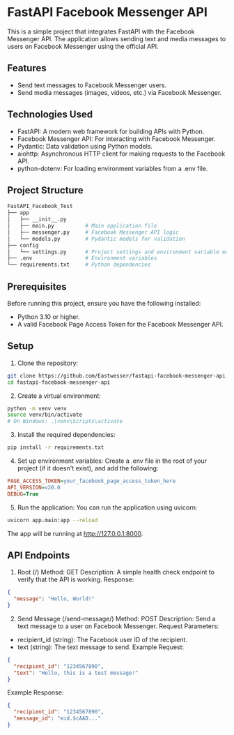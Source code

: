 # FastAPI Facebook Messenger API

This is a simple project that integrates FastAPI with the Facebook Messenger API. The application allows sending text and media messages to users on Facebook Messenger using the official API.

## Features
- Send text messages to Facebook Messenger users.
- Send media messages (images, videos, etc.) via Facebook Messenger.

## Technologies Used
- FastAPI: A modern web framework for building APIs with Python.
- Facebook Messenger API: For interacting with Facebook Messenger.
- Pydantic: Data validation using Python models.
- aiohttp: Asynchronous HTTP client for making requests to the Facebook API.
- python-dotenv: For loading environment variables from a .env file.

## Project Structure

```bash
FastAPI_Facebook_Test
├── app
│   ├── __init__.py
│   ├── main.py          # Main application file
│   ├── messenger.py     # Facebook Messenger API logic
│   └── models.py        # Pydantic models for validation
├── config
│   └── settings.py      # Project settings and environment variable management
├── .env                 # Environment variables
└── requirements.txt     # Python dependencies
```

## Prerequisites
Before running this project, ensure you have the following installed:

- Python 3.10 or higher.
- A valid Facebook Page Access Token for the Facebook Messenger API.

## Setup

1. Clone the repository:
```bash
git clone https://github.com/Eastwesser/fastapi-facebook-messenger-api.git
cd fastapi-facebook-messenger-api
```

2. Create a virtual environment:
```bash
python -m venv venv
source venv/bin/activate  
# On Windows: .\venv\Scripts\activate
```

3. Install the required dependencies:
```bash
pip install -r requirements.txt
```

4. Set up environment variables:
Create a .env file in the root of your project (if it doesn't exist), and add the following:
```ini
PAGE_ACCESS_TOKEN=your_facebook_page_access_token_here
API_VERSION=v20.0
DEBUG=True
```

5. Run the application: You can run the application using uvicorn:
```bash
uvicorn app.main:app --reload
```
The app will be running at http://127.0.0.1:8000.

## API Endpoints

1. Root (/)
Method: GET
Description: A simple health check endpoint to verify that the API is working.
Response:
```json
{
  "message": "Hello, World!"
}
```

2. Send Message (/send-message/)
Method: POST
Description: Send a text message to a user on Facebook Messenger.
Request Parameters:
- recipient_id (string): The Facebook user ID of the recipient.
- text (string): The text message to send.
Example Request:
```json
{
  "recipient_id": "1234567890",
  "text": "Hello, this is a test message!"
}
```
Example Response:
```json
{
  "recipient_id": "1234567890",
  "message_id": "mid.$cAAD..."
}
```
